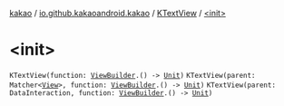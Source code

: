 [kakao](../../index.md) / [io.github.kakaoandroid.kakao](../index.md) / [KTextView](index.md) / [&lt;init&gt;](./-init-.md)

# &lt;init&gt;

`KTextView(function: `[`ViewBuilder`](../-view-builder/index.md)`.() -> `[`Unit`](https://kotlinlang.org/api/latest/jvm/stdlib/kotlin/-unit/index.html)`)`
`KTextView(parent: Matcher<`[`View`](https://developer.android.com/reference/android/view/View.html)`>, function: `[`ViewBuilder`](../-view-builder/index.md)`.() -> `[`Unit`](https://kotlinlang.org/api/latest/jvm/stdlib/kotlin/-unit/index.html)`)`
`KTextView(parent: DataInteraction, function: `[`ViewBuilder`](../-view-builder/index.md)`.() -> `[`Unit`](https://kotlinlang.org/api/latest/jvm/stdlib/kotlin/-unit/index.html)`)`